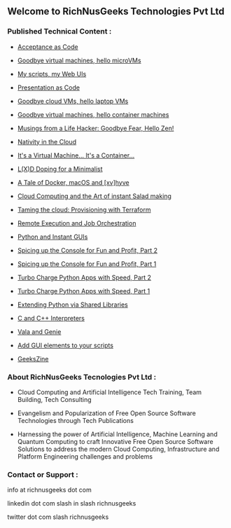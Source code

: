 ## Welcome to RichNusGeeks Technologies Pvt Ltd

### Published Technical Content :

- [Acceptance as Code](https://www.admin-magazine.com/Archive/2023/73/Verifying-your-configuration)

- [Goodbye virtual machines, hello microVMs](https://www.admin-magazine.com/Archive/2022/71/Goodbye-virtual-machines-hello-microVMs)

- [My scripts, my Web UIs](https://www.linux-magazine.com/Issues/2022/263/OliveTin-and-Script-Server)

- [Presentation as Code](https://www.linux-magazine.com/Issues/2022/262/Present-Slide-Creator)

- [Goodbye cloud VMs, hello laptop VMs](https://www.admin-magazine.com/Archive/2022/69/Goodbye-cloud-VMs-hello-laptop-VMs)

- [Goodbye virtual machines, hello container machines](https://www.admin-magazine.com/Archive/2022/68/Goodbye-virtual-machines-hello-container-machines)

- [Musings from a Life Hacker: Goodbye Fear, Hello Zen!](https://medium.com/@ankur.floss/musings-from-a-life-hacker-goodbye-fear-hello-zen-ab1e11196376)

- [Nativity in the Cloud](https://medium.com/@ankur.floss/nativity-in-the-cloud-f14d9b197306)

- [It's a Virtual Machine... It's a Container...](https://www.linkedin.com/pulse/its-virtual-machine-container-ankur-kumar?trk=portfolio_article-card_title)

- [L(X)D Doping for a Minimalist](https://www.linkedin.com/pulse/lxd-doping-minimalist-ankur-kumar?trk=portfolio_article-card_title)

- [A Tale of Docker, macOS and [xv]hyve](https://www.linkedin.com/pulse/tale-docker-macos-xvhyve-ankur-kumar?trk=pulse-article_more-articles_related-content-card)

- [Cloud Computing and the Art of instant Salad making](https://www.linkedin.com/pulse/cloud-computing-art-instant-salad-making-ankur-kumar?trk=portfolio_article-card_title)

- [Taming the cloud: Provisioning with Terraform](http://opensourceforu.com/2017/10/taming-cloud-provisioning-terraform/)

- [Remote Execution and Job Orchestration](https://richnusgeeks.files.wordpress.com/2015/07/remotexecution_printversion.pdf)

- [Python and Instant GUIs](https://richnusgeeks.files.wordpress.com/2012/05/pythonandinstantgui.pdf)

- [Spicing up the Console for Fun and Profit, Part 2](https://www.opensourceforu.com/2011/11/spicing-up-console-for-fun-profit-2/)

- [Spicing up the Console for Fun and Profit, Part 1](https://www.opensourceforu.com/2011/08/spicing-up-console-for-fun-profit-1/)

- [Turbo Charge Python Apps with Speed, Part 2](https://www.opensourceforu.com/2010/12/turbo-charge-python-apps-with-speed-part-2/)

- [Turbo Charge Python Apps with Speed, Part 1](https://www.opensourceforu.com/2010/07/turbo-charge-python-apps-with-speed-part-1/)

- [Extending Python via Shared Libraries](https://www.opensourceforu.com/2010/05/extending-python-via-shared-libraries/)

- [C and C++ Interpreters](https://richnusgeeks.files.wordpress.com/2016/02/interpretation_lpm.pdf)

- [Vala and Genie](https://richnusgeeks.files.wordpress.com/2016/02/inthebottle_lpm1.pdf)

- [Add GUI elements to your scripts](https://richnusgeeks.files.wordpress.com/2016/02/dialog_lpm.pdf)

- [GeeksZine](https://richnusgeeks.wordpress.com/category/geekszine/)


### About RichNusGeeks Tecnologies Pvt Ltd :

- Cloud Computing and Artificial Intelligence Tech Training, Team Building, Tech Consulting

- Evangelism and Popularization of Free Open Source Software Technologies through Tech Publications

- Harnessing the power of Artificial Intelligence, Machine Learning and Quantum Computing to craft
  Innovative Free Open Source Software Solutions to address the modern Cloud Computing, Infrastructure
  and Platform Engineering challenges and problems

### Contact or Support :

info at richnusgeeks dot com

linkedin dot com slash in slash richnusgeeks

twitter dot com slash richnusgeeks
